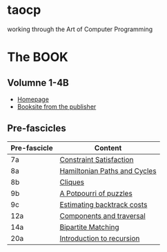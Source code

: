 # taocp
working through the Art of Computer Programming

# The BOOK

## Volumne 1-4B
- [Homepage](https://www-cs-faculty.stanford.edu/~knuth/taocp.html)
- [Booksite from the publisher](https://www.informit.com/store/art-of-computer-programming-volumes-1-4b-boxed-set-9780137935109)

## Pre-fascicles
|Pre-fascicle|Content|
|------------|-------|
|7a | [Constraint Satisfaction](pre-fascicles/fasc7a.pdf) |
|8a | [Hamiltonian Paths and Cycles](pre-fascicles/fasc8a.pdf) |
|8b | [Cliques](pre-fascicles/fasc8b.pdf) |
|9b | [A Potpourri of puzzles](pre-fascicles/fasc9b.pdf) |
|9c | [Estimating backtrack costs](pre-fascicles/fasc9c.pdf) |
|12a| [Components and traversal](pre-fascicles/fasc12a.pdf) |
|14a| [Bipartite Matching](pre-fasciles/fasc14a.pdf) |
|20a| [Introduction to recursion](pre-fascicles/fasc20a.pdf) |
